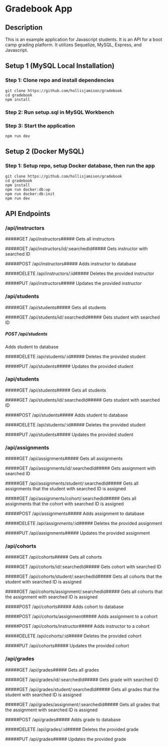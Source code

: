 
# Gradebook App

## Description

This is an example application for Javascript students. It is an API for a boot camp grading platform. It utilizes Sequelize, MySQL, Express, and Javascript.

## Setup 1 (MySQL Local Installation)
### Step 1: Clone repo and install dependencies
    git clone https://github.com/hollisjamison/gradebook
    cd gradebook
    npm install
### Step 2: Run setup.sql in MySQL Workbench
### Step 3: Start the application
    npm run dev

## Setup 2 (Docker MySQL)
### Step 1: Setup repo, setup Docker database, then run the app
    git clone https://github.com/hollisjamison/gradebook
    cd gradebook
    npm install
    npm run docker:db:up
    npm run docker:db:init
    npm run dev

## API Endpoints
### /api/instructors
#####GET /api/instructors#####
Gets all instructors

#####GET /api/instructors/id/:searchedId#####
Gets instructor with searched ID

#####POST /api/instructors#####
Adds instructor to database

#####DELETE /api/instructors/:id#####
Deletes the provided instructor

#####PUT /api/instructors#####
Updates the provided instructor

### /api/students
#####GET /api/students#####
Gets all students

#####GET /api/students/id/:searchedId#####
Gets student with searched ID

##### POST /api/students #####
Adds student to database

#####DELETE /api/students/:id#####
Deletes the provided student

#####PUT /api/students#####
Updates the provided student

### /api/students
#####GET /api/students#####
Gets all students

#####GET /api/students/id/:searchedId#####
Gets student with searched ID

#####POST /api/students#####
Adds student to database

#####DELETE /api/students/:id#####
Deletes the provided student

#####PUT /api/students#####
Updates the provided student

### /api/assignments
#####GET /api/assignments#####
Gets all assignments

#####GET /api/assignments/id/:searchedId#####
Gets assignment with searched ID

#####GET /api/assignments/student/:searchedId#####
Gets all assignments that the student with searched ID is assigned

#####GET /api/assignments/cohort/:searchedId#####
Gets all assignments that the cohort with searched ID is assigned

#####POST /api/assignments#####
Adds assignment to database

#####DELETE /api/assignments/:id#####
Deletes the provided assignment

#####PUT /api/assignments#####
Updates the provided assignment

### /api/cohorts
#####GET /api/cohorts#####
Gets all cohorts

#####GET /api/cohorts/id/:searchedId#####
Gets cohort with searched ID

#####GET /api/cohorts/student/:searchedId#####
Gets all cohorts that the student with searched ID is assigned

#####GET /api/cohorts/assignment/:searchedId#####
Gets all cohorts that the assignment with searched ID is assigned

#####POST /api/cohorts#####
Adds cohort to database

#####POST /api/cohorts/assignment#####
Adds assignment to a cohort

#####POST /api/cohorts/instructor#####
Adds instructor to a cohort

#####DELETE /api/cohorts/:id#####
Deletes the provided cohort

#####PUT /api/cohorts#####
Updates the provided cohort

### /api/grades
#####GET /api/grades#####
Gets all grades

#####GET /api/grades/id/:searchedId#####
Gets grade with searched ID

#####GET /api/grades/student/:searchedId#####
Gets all grades that the student with searched ID is assigned

#####GET /api/grades/assignment/:searchedId#####
Gets all grades that the assignment with searched ID is assigned

#####POST /api/grades#####
Adds grade to database

#####DELETE /api/grades/:id#####
Deletes the provided grade

#####PUT /api/grades#####
Updates the provided grade

